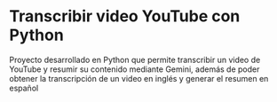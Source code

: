 # Transcribir video YouTube con Python
Proyecto desarrollado en Python que permite transcribir un video de YouTube y resumir su contenido mediante Gemini, además de poder obtener la transcripción de un video en inglés y generar el resumen en español
